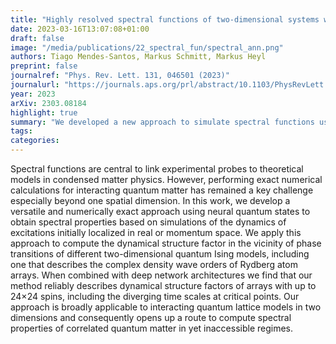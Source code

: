 ```yaml
---
title: "Highly resolved spectral functions of two-dimensional systems with neural quantum states"
date: 2023-03-16T13:07:08+01:00
draft: false
image: "/media/publications/22_spectral_fun/spectral_ann.png" 
authors: Tiago Mendes-Santos, Markus Schmitt, Markus Heyl
preprint: false
journalref: "Phys. Rev. Lett. 131, 046501 (2023)"
journalurl: "https://journals.aps.org/prl/abstract/10.1103/PhysRevLett.131.046501"
year: 2023
arXiv: 2303.08184
highlight: true
summary: "We developed a new approach to simulate spectral functions using neural quantum states, which for example accurately captures the gap closing at the phase transition of a two-dimensional quantum magnet despite the associated diverging time scale."
tags:
categories:
---
```

Spectral functions are central to link experimental probes to theoretical models in condensed matter physics. However, performing exact numerical calculations for interacting quantum matter has remained a key challenge especially beyond one spatial dimension. In this work, we develop a versatile and numerically exact approach using neural quantum states to obtain spectral properties based on simulations of the dynamics of excitations initially localized in real or momentum space. We apply this approach to compute the dynamical structure factor in the vicinity of phase transitions of different two-dimensional quantum Ising models, including one that describes the complex density wave orders of Rydberg atom arrays. When combined with deep network architectures we find that our method reliably describes dynamical structure factors of arrays with up to 24×24 spins, including the diverging time scales at critical points. Our approach is broadly applicable to interacting quantum lattice models in two dimensions and consequently opens up a route to compute spectral properties of correlated quantum matter in yet inaccessible regimes. 
